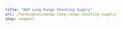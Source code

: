 ```yaml
---
title: "A&P Long Range Shooting Supply"
url: /farmington/aandp-long-range-shooting-supply/
shop: weapons
---
```

